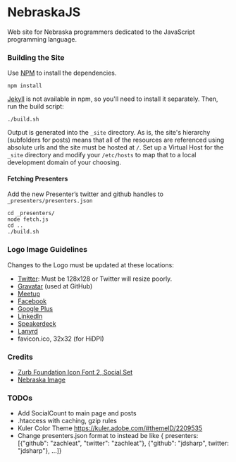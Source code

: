 NebraskaJS
==========

Web site for Nebraska programmers dedicated to the JavaScript programming language.

### Building the Site

Use [NPM](http://npmjs.org) to install the dependencies.

    npm install

[Jekyll](https://github.com/mojombo/jekyll) is not available in npm, so you'll need to install it separately. Then, run the build script:

    ./build.sh

Output is generated into the `_site` directory.  As is, the site's hierarchy (subfolders for posts) means that all of the resources are referenced using absolute urls and the site must be hosted at `/`. Set up a Virtual Host for the `_site` directory and modify your `/etc/hosts` to map that to a local development domain of your choosing.

#### Fetching Presenters

Add the new Presenter’s twitter and github handles to `_presenters/presenters.json`

    cd _presenters/
    node fetch.js
    cd ..
    ./build.sh


### Logo Image Guidelines

Changes to the Logo must be updated at these locations:

* [Twitter](https://twitter.com/nebraskajs): Must be 128x128 or Twitter will resize poorly.
* [Gravatar](http://en.gravatar.com/) (used at GitHub)
* [Meetup](http://www.meetup.com/nebraskajs/)
* [Facebook](https://www.facebook.com/nebraskajs)
* [Google Plus](https://plus.google.com/115220697074331366039/posts)
* [LinkedIn](http://www.linkedin.com/groups/NebraskaJS-4790018)
* [Speakerdeck](speakerdeck.com/nebraskajs/)
* [Lanyrd](http://lanyrd.com/series/nebraskajs/)
* favicon.ico, 32x32 (for HiDPI)

### Credits
* [Zurb Foundation Icon Font 2, Social Set](http://www.zurb.com/playground/foundation-icons)
* [Nebraska Image](http://en.wikipedia.org/wiki/File:Map_of_Nebraska.svg)

### TODOs
* Add SocialCount to main page and posts
* .htaccess with caching, gzip rules
* Kuler Color Theme https://kuler.adobe.com/#themeID/2209535
* Change presenters.json format to instead be like { presenters: [{"github": "zachleat", "twitter": "zachleat"}, {"github": "jdsharp", twitter: "jdsharp"}, …]}